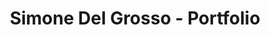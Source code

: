 ---
title: "Simone Del Grosso - Portfolio"
description: "Sviluppatore full-stack specializzato in soluzioni app, web e cloud Azure basate sullo stack Microsoft."
layout: default
lang: it
---